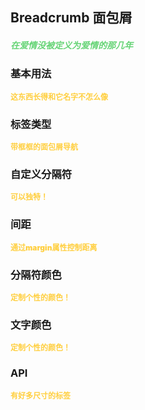 ## Breadcrumb 面包屑
<h5 style="color: #66d476">在爱情没被定义为爱情的那几年</h5>

<script setup>
    import BasicDemo from '../demo/basic_demo.vue'
    import CustomSeparatorDemo from '../demo/custom_separator_demo.vue'
    import SeparatorColorDemo from "../demo/separator_color_demo.vue"
    import TextColorDemo from "../demo/text_color_demo.vue"
    import MarginDemo from "../demo/margin_demo.vue"
    import CustomDemo from '../demo/custom_demo.vue'
    import Preview from '../../../src/components/preview.vue'
</script>

### 基本用法
<p style="color: #ffcf3f; font-size: 12px; font-weight: 900;">这东西长得和它名字不怎么像</p>
<BasicDemo />
<Preview comp="breadcrumb" demo="basic_demo" />

### 标签类型
<p style="color: #ffcf3f; font-size: 12px; font-weight: 900;">带框框的面包屑导航</p>
<CustomDemo />
<Preview comp="breadcrumb" demo="custom_demo" />

### 自定义分隔符
<p style="color: #ffcf3f; font-size: 12px; font-weight: 900;">可以独特！</p>
<CustomSeparatorDemo />
<Preview comp="breadcrumb" demo="custom_separator_demo" />

### 间距
<p style="color: #ffcf3f; font-size: 12px; font-weight: 900;">通过margin属性控制距离</p>
<MarginDemo />
<Preview comp="breadcrumb" demo="margin_demo" />

### 分隔符颜色
<p style="color: #ffcf3f; font-size: 12px; font-weight: 900;">定制个性的颜色！</p>
<SeparatorColorDemo />
<Preview comp="breadcrumb" demo="separator_color_demo" />

### 文字颜色
<p style="color: #ffcf3f; font-size: 12px; font-weight: 900;">定制个性的颜色！</p>
<TextColorDemo />
<Preview comp="breadcrumb" demo="text_color_demo" />

<!-- API表格 -->
### API
<p style="color: #ffcf3f; font-size: 12px; font-weight: 900;">有好多尺寸的标签</p>
<script setup>
    import ApiTable from '../../../src/components/api_table.vue'
    const data = {
        columns: [
            {
                title: '名称'
            },
            {
                title: '类型'
            },
            {
                title: '默认值'
            },
            {
                title: '说明'
            }
        ],
        item: [
            {
                name: 'separator',
                type: 'String | Number',
                default: '/',
                explain: '分隔符'
            },
            {
                name: 'separator-color',
                type: 'String',
                default: 'black',
                explain: '分隔符颜色'
            },
            {
                name: 'separator-size',
                type: 'String',
                default: '12px',
                explain: '分隔符尺寸'
            },
            {
                name: 'separator-margin',
                type: 'String',
                default: '0.3rem',
                explain: '分隔符间距'
            },
            {
                name: 'text-color',
                type: 'String',
                default: 'black',
                explain: '文本颜色'
            },
            {
                name: 'text-size',
                type: 'String',
                default: 'black',
                explain: '文本大小'
            },
            {
                name: 'text-border-color',
                type: 'String',
                default: 'white',
                explain: '文本边框颜色'
            },
            {
                name: 'text-border-size',
                type: 'String',
                default: '1px',
                explain: '文本边框大小'
            },
            {
                name: 'text-border-type',
                type: 'String',
                default: 'solid',
                explain: '文本边框类型'
            },
            {
                name: 'text-border-radius',
                type: 'String',
                default: '4px',
                explain: '文本边框角度'
            },
            {
                name: 'text-background-color',
                type: 'String',
                default: 'white',
                explain: '文本背景颜色'
            },
            {
                name: 'data',
                type: 'Array',
                default: '[]',
                explain: '内容数据'
            }
        ]
  }
</script>
<ApiTable :data="data" />
